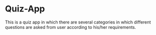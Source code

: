 # Quiz-App
This is a quiz app in which there are several categories in which different questions are asked from user according to his/her requirements.
